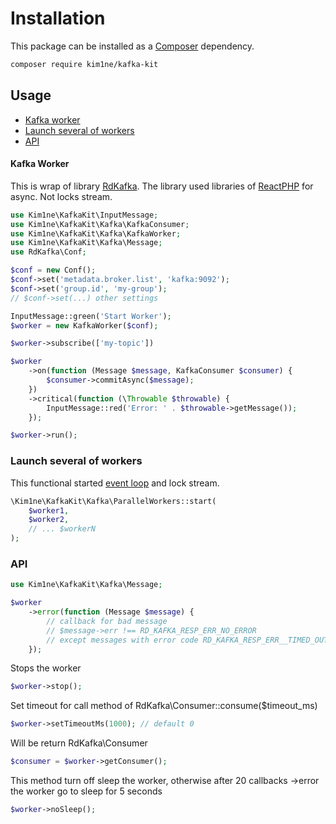 # Installation

This package can be installed as a [Composer](https://getcomposer.org/) dependency.

```bash
composer require kim1ne/kafka-kit
```

## Usage

- [Kafka worker](#kafka-worker)
- [Launch several of workers](#launch-several-of-workers)
- [API](#api)

#### Kafka Worker

This is wrap of library [RdKafka](https://arnaud.le-blanc.net/php-rdkafka-doc/phpdoc/index.html). The library used libraries of [ReactPHP](https://reactphp.org/) for async.
Not locks stream.
```php
use Kim1ne\KafkaKit\InputMessage;
use Kim1ne\KafkaKit\Kafka\KafkaConsumer;
use Kim1ne\KafkaKit\Kafka\KafkaWorker;
use Kim1ne\KafkaKit\Kafka\Message;
use RdKafka\Conf;

$conf = new Conf();
$conf->set('metadata.broker.list', 'kafka:9092');
$conf->set('group.id', 'my-group');
// $conf->set(...) other settings

InputMessage::green('Start Worker');
$worker = new KafkaWorker($conf);

$worker->subscribe(['my-topic'])

$worker
    ->on(function (Message $message, KafkaConsumer $consumer) {
        $consumer->commitAsync($message);
    })
    ->critical(function (\Throwable $throwable) {
        InputMessage::red('Error: ' . $throwable->getMessage());
    });

$worker->run();
```

### Launch several of workers
This functional started [event loop](https://reactphp.org/event-loop/#usage) and lock stream.
```php
\Kim1ne\KafkaKit\Kafka\ParallelWorkers::start(
    $worker1,
    $worker2,
    // ... $workerN
);
```

### API
```php
use Kim1ne\KafkaKit\Kafka\Message;

$worker
    ->error(function (Message $message) {
        // callback for bad message
        // $message->err !== RD_KAFKA_RESP_ERR_NO_ERROR
        // except messages with error code RD_KAFKA_RESP_ERR__TIMED_OUT 
    });
```

Stops the worker
```php
$worker->stop();
```
Set timeout for call method of RdKafka\Consumer::consume($timeout_ms)
```php
$worker->setTimeoutMs(1000); // default 0
```
Will be return RdKafka\Consumer
```php
$consumer = $worker->getConsumer();
```

This method turn off sleep the worker, otherwise after 20 callbacks ->error the worker go to sleep for 5 seconds
```php
$worker->noSleep();
```